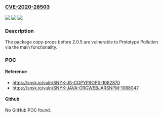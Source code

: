 ### [CVE-2020-28503](https://cve.mitre.org/cgi-bin/cvename.cgi?name=CVE-2020-28503)
![](https://img.shields.io/static/v1?label=Product&message=copy-props&color=blue)
![](https://img.shields.io/static/v1?label=Version&message=%3C%202.0.5%20&color=brighgreen)
![](https://img.shields.io/static/v1?label=Vulnerability&message=Prototype%20Pollution&color=brighgreen)

### Description

The package copy-props before 2.0.5 are vulnerable to Prototype Pollution via the main functionality.

### POC

#### Reference
- https://snyk.io/vuln/SNYK-JS-COPYPROPS-1082870
- https://snyk.io/vuln/SNYK-JAVA-ORGWEBJARSNPM-1088047

#### Github
No GitHub POC found.


